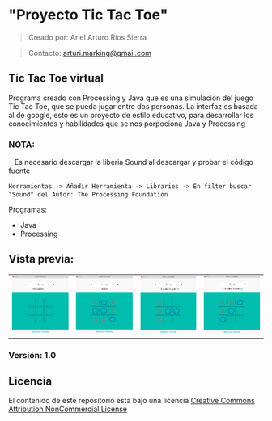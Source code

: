 # "Proyecto Tic Tac Toe"

> Creado por: Ariel Arturo Ríos Sierra

> Contacto: arturi.marking@gmail.com

## Tic Tac Toe virtual

Programa creado con Processing y Java que es una simulacion del juego Tic Tac Toe, que se pueda jugar entre dos personas. 
La interfaz es basada al de google, esto es un proyecto de estilo educativo, para desarrollar los conocimientos y habilidades
que se nos porpociona Java y Processing

### NOTA:
    Es necesario descargar la liberia Sound al descargar y probar el código fuente
    
    Herramientas -> Añadir Herramienta -> Libraries -> En filter buscar "Sound" del Autor: The Processing Foundation

Programas:
- Java
- Processing 

## Vista previa:

<table>
<tr>
<td><img src=https://github.com/Deltarios/Proyecto_tic_tac_toe/blob/master/raw/imagen1.png></td>
<td><img src=https://github.com/Deltarios/Proyecto_tic_tac_toe/blob/master/raw/imagen2.png></td>
<td><img src=https://github.com/Deltarios/Proyecto_tic_tac_toe/blob/master/raw/imagen3.png></td>
<td><img src=https://github.com/Deltarios/Proyecto_tic_tac_toe/blob/master/raw/imagen4.png></td>
</tr>
</table>

### Versión: 1.0 

## Licencia

El contenido de este repositorio esta bajo una licencia [Creative Commons Attribution NonCommercial License](https://creativecommons.org/licenses/by-nc/4.0/)
